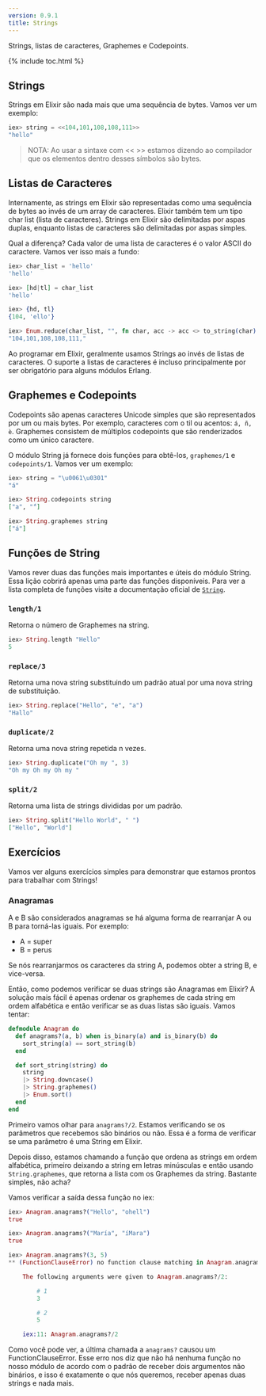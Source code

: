 ```yaml
---
version: 0.9.1
title: Strings
---
```


Strings, listas de caracteres, Graphemes e Codepoints.

{% include toc.html %}

## Strings

Strings em Elixir são nada mais que uma sequência de bytes. Vamos ver um exemplo:

```elixir
iex> string = <<104,101,108,108,111>>
"hello"
```

>NOTA: Ao usar a sintaxe com << >> estamos dizendo ao compilador que os elementos dentro desses símbolos são bytes.

## Listas de Caracteres

Internamente, as strings em Elixir são representadas como uma sequência de bytes ao invés de um array de caracteres. Elixir também tem um tipo char list (lista de caracteres). Strings em Elixir são delimitadas por aspas duplas, enquanto listas de caracteres são delimitadas por aspas simples.

Qual a diferença? Cada valor de uma lista de caracteres é o valor ASCII do caractere. Vamos ver isso mais a fundo:

```elixir
iex> char_list = 'hello'
'hello'

iex> [hd|tl] = char_list
'hello'

iex> {hd, tl}
{104, 'ello'}

iex> Enum.reduce(char_list, "", fn char, acc -> acc <> to_string(char) <> "," end)
"104,101,108,108,111,"
```

Ao programar em Elixir, geralmente usamos Strings ao invés de listas de caracteres. O suporte a listas de caracteres é incluso principalmente por ser obrigatório para alguns módulos Erlang.

## Graphemes e Codepoints

Codepoints são apenas caracteres Unicode simples que são representados por um ou mais bytes. Por exemplo, caracteres com o til ou acentos: `á, ñ, è`. Graphemes consistem de múltiplos codepoints que são renderizados como um único caractere.

O módulo String já fornece dois funções para obtê-los, `graphemes/1` e `codepoints/1`. Vamos ver um exemplo:

```elixir
iex> string = "\u0061\u0301"
"á"

iex> String.codepoints string
["a", "́"]

iex> String.graphemes string
["á"]
```

## Funções de String

Vamos rever duas das funções mais importantes e úteis do módulo String. Essa lição cobrirá apenas uma parte das funções disponíveis. Para ver a lista completa de funções visite a documentação oficial de [`String`](https://hexdocs.pm/elixir/String.html).

### `length/1`

Retorna o número de Graphemes na string.

```elixir
iex> String.length "Hello"
5
```

### `replace/3`

Retorna uma nova string substituindo um padrão atual por uma nova string de substituição.

```elixir
iex> String.replace("Hello", "e", "a")
"Hallo"
```

### `duplicate/2`

Retorna uma nova string repetida n vezes.

```elixir
iex> String.duplicate("Oh my ", 3)
"Oh my Oh my Oh my "
```

### `split/2`

Retorna uma lista de strings divididas por um padrão.

```elixir
iex> String.split("Hello World", " ")
["Hello", "World"]
```

## Exercícios

Vamos ver alguns exercícios simples para demonstrar que estamos prontos para trabalhar com Strings!

### Anagramas

A e B são considerados anagramas se há alguma forma de rearranjar A ou B para torná-las iguais. Por exemplo:

+ A = super
+ B = perus

Se nós rearranjarmos os caracteres da string A, podemos obter a string B, e vice-versa.

Então, como podemos verificar se duas strings são Anagramas em Elixir? A solução mais fácil é apenas ordenar os graphemes de cada string em ordem alfabética e então verificar se as duas listas são iguais. Vamos tentar:

```elixir
defmodule Anagram do
  def anagrams?(a, b) when is_binary(a) and is_binary(b) do
    sort_string(a) == sort_string(b)
  end

  def sort_string(string) do
    string
    |> String.downcase()
    |> String.graphemes()
    |> Enum.sort()
  end
end
```

Primeiro vamos olhar para `anagrams?/2`. Estamos verificando se os parâmetros que recebemos são binários ou não. Essa é a forma de verificar se uma parâmetro é uma String em Elixir.

Depois disso, estamos chamando a função que ordena as strings em ordem alfabética, primeiro deixando a string em letras minúsculas e então usando `String.graphemes`, que retorna a lista com os Graphemes da string. Bastante simples, não acha?

Vamos verificar a saída dessa função no iex:

```elixir
iex> Anagram.anagrams?("Hello", "ohell")
true

iex> Anagram.anagrams?("María", "íMara")
true

iex> Anagram.anagrams?(3, 5)
** (FunctionClauseError) no function clause matching in Anagram.anagrams?/2

    The following arguments were given to Anagram.anagrams?/2:

        # 1
        3

        # 2
        5

    iex:11: Anagram.anagrams?/2
```

Como você pode ver, a última chamada a `anagrams?` causou um FunctionClauseError. Esse erro nos diz que não há nenhuma função no nosso módulo de acordo com o padrão de receber dois argumentos não binários, e isso é exatamente o que nós queremos, receber apenas duas strings e nada mais.
